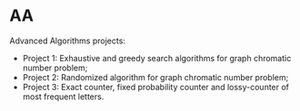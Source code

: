 # AA
Advanced Algorithms projects:

- Project 1: Exhaustive and greedy search algorithms for graph chromatic number problem; 
- Project 2: Randomized algorithm for graph chromatic number problem;
- Project 3: Exact counter, fixed probability counter and lossy-counter of most frequent letters.
